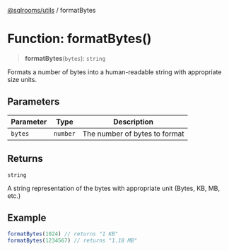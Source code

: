 [@sqlrooms/utils](../index.md) / formatBytes

# Function: formatBytes()

> **formatBytes**(`bytes`): `string`

Formats a number of bytes into a human-readable string with appropriate size units.

## Parameters

| Parameter | Type | Description |
| ------ | ------ | ------ |
| `bytes` | `number` | The number of bytes to format |

## Returns

`string`

A string representation of the bytes with appropriate unit (Bytes, KB, MB, etc.)

## Example

```ts
formatBytes(1024) // returns "1 KB"
formatBytes(1234567) // returns "1.18 MB"
```
